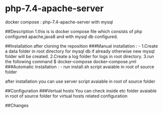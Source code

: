 # php-7.4-apache-server
docker compose : php-7.4-apache-server with mysql 


##Description
1.this is is docker compose file which consists of php configured apache,java8 and with mysql db configured.


##Installation
after cloning the reposition
###Manual installation : -
1.Create a data folder in root directory for mysql db if already otherwise new mysql folder will be created.
2.Create a log folder for logs in root directory.
3.run the following command 
 $ docker-compose docker-compose.yml
###Automatic installation : -
run install.sh script avaiable in root of source folder

after installation you can use server script avaiable in root of source folder



##Configuration
###Vertual hosts 
You can check inside etc folder avaiable in root of source folder for virtual hosts related configuration

##Changes 

